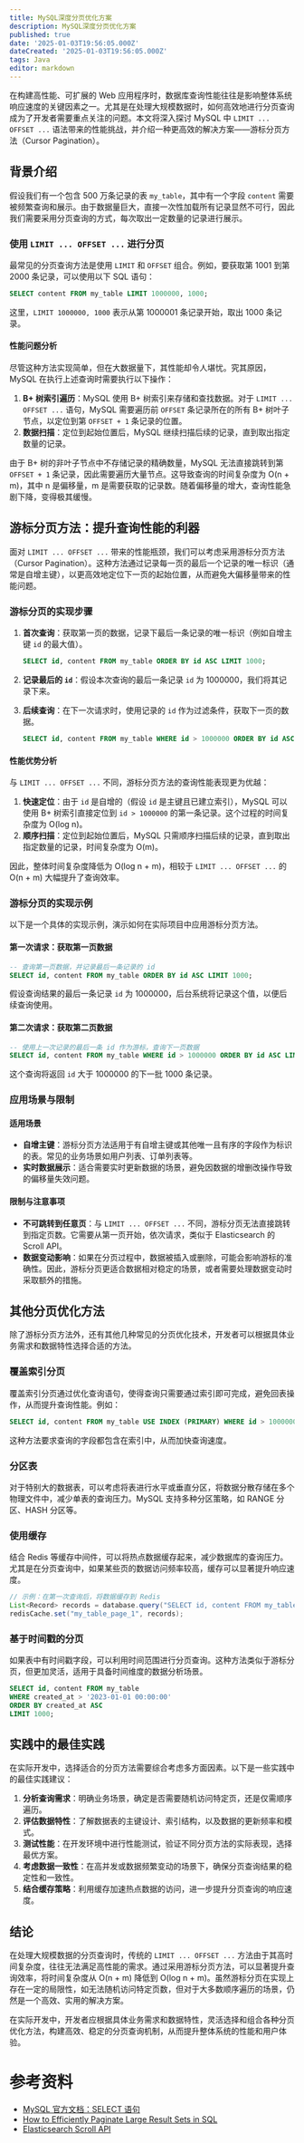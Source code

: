 ```yaml
---
title: MySQL深度分页优化方案
description: MySQL深度分页优化方案
published: true
date: '2025-01-03T19:56:05.000Z'
dateCreated: '2025-01-03T19:56:05.000Z'
tags: Java
editor: markdown
---
```


在构建高性能、可扩展的 Web 应用程序时，数据库查询性能往往是影响整体系统响应速度的关键因素之一。尤其是在处理大规模数据时，如何高效地进行分页查询成为了开发者需要重点关注的问题。本文将深入探讨 MySQL 中 `LIMIT ... OFFSET ...` 语法带来的性能挑战，并介绍一种更高效的解决方案——游标分页方法（Cursor Pagination）。

<!-- more -->

## 背景介绍

假设我们有一个包含 500 万条记录的表 `my_table`，其中有一个字段 `content` 需要被频繁查询和展示。由于数据量巨大，直接一次性加载所有记录显然不可行，因此我们需要采用分页查询的方式，每次取出一定数量的记录进行展示。

### 使用 `LIMIT ... OFFSET ...` 进行分页

最常见的分页查询方法是使用 `LIMIT` 和 `OFFSET` 组合。例如，要获取第 1001 到第 2000 条记录，可以使用以下 SQL 语句：

```sql
SELECT content FROM my_table LIMIT 1000000, 1000;
```

这里，`LIMIT 1000000, 1000` 表示从第 1000001 条记录开始，取出 1000 条记录。

#### 性能问题分析

尽管这种方法实现简单，但在大数据量下，其性能却令人堪忧。究其原因，MySQL 在执行上述查询时需要执行以下操作：

1. **B+ 树索引遍历**：MySQL 使用 B+ 树索引来存储和查找数据。对于 `LIMIT ... OFFSET ...` 语句，MySQL 需要遍历前 `OFFSET` 条记录所在的所有 B+ 树叶子节点，以定位到第 `OFFSET + 1` 条记录的位置。
2. **数据扫描**：定位到起始位置后，MySQL 继续扫描后续的记录，直到取出指定数量的记录。

由于 B+ 树的非叶子节点中不存储记录的精确数量，MySQL 无法直接跳转到第 `OFFSET + 1` 条记录，因此需要遍历大量节点。这导致查询的时间复杂度为 O(n + m)，其中 n 是偏移量，m 是需要获取的记录数。随着偏移量的增大，查询性能急剧下降，变得极其缓慢。

## 游标分页方法：提升查询性能的利器

面对 `LIMIT ... OFFSET ...` 带来的性能瓶颈，我们可以考虑采用游标分页方法（Cursor Pagination）。这种方法通过记录每一页的最后一个记录的唯一标识（通常是自增主键），以更高效地定位下一页的起始位置，从而避免大偏移量带来的性能问题。

### 游标分页的实现步骤

1. **首次查询**：获取第一页的数据，记录下最后一条记录的唯一标识（例如自增主键 `id` 的最大值）。

   ```sql
   SELECT id, content FROM my_table ORDER BY id ASC LIMIT 1000;
   ```

2. **记录最后的 `id`**：假设本次查询的最后一条记录 `id` 为 1000000，我们将其记录下来。

3. **后续查询**：在下一次请求时，使用记录的 `id` 作为过滤条件，获取下一页的数据。

   ```sql
   SELECT id, content FROM my_table WHERE id > 1000000 ORDER BY id ASC LIMIT 1000;
   ```

#### 性能优势分析

与 `LIMIT ... OFFSET ...` 不同，游标分页方法的查询性能表现更为优越：

1. **快速定位**：由于 `id` 是自增的（假设 `id` 是主键且已建立索引），MySQL 可以使用 B+ 树索引直接定位到 `id > 1000000` 的第一条记录。这个过程的时间复杂度为 O(log n)。
2. **顺序扫描**：定位到起始位置后，MySQL 只需顺序扫描后续的记录，直到取出指定数量的记录，时间复杂度为 O(m)。

因此，整体时间复杂度降低为 O(log n + m)，相较于 `LIMIT ... OFFSET ...` 的 O(n + m) 大幅提升了查询效率。

### 游标分页的实现示例

以下是一个具体的实现示例，演示如何在实际项目中应用游标分页方法。

#### 第一次请求：获取第一页数据

```sql
-- 查询第一页数据，并记录最后一条记录的 id
SELECT id, content FROM my_table ORDER BY id ASC LIMIT 1000;
```

假设查询结果的最后一条记录 `id` 为 1000000，后台系统将记录这个值，以便后续查询使用。

#### 第二次请求：获取第二页数据

```sql
-- 使用上一次记录的最后一条 id 作为游标，查询下一页数据
SELECT id, content FROM my_table WHERE id > 1000000 ORDER BY id ASC LIMIT 1000;
```

这个查询将返回 `id` 大于 1000000 的下一批 1000 条记录。

### 应用场景与限制

#### 适用场景

- **自增主键**：游标分页方法适用于有自增主键或其他唯一且有序的字段作为标识的表。常见的业务场景如用户列表、订单列表等。
- **实时数据展示**：适合需要实时更新数据的场景，避免因数据的增删改操作导致的偏移量失效问题。

#### 限制与注意事项

- **不可跳转到任意页**：与 `LIMIT ... OFFSET ...` 不同，游标分页无法直接跳转到指定页数。它需要从第一页开始，依次请求，类似于 Elasticsearch 的 Scroll API。
- **数据变动影响**：如果在分页过程中，数据被插入或删除，可能会影响游标的准确性。因此，游标分页更适合数据相对稳定的场景，或者需要处理数据变动时采取额外的措施。

## 其他分页优化方法

除了游标分页方法外，还有其他几种常见的分页优化技术，开发者可以根据具体业务需求和数据特性选择合适的方法。

### 覆盖索引分页

覆盖索引分页通过优化查询语句，使得查询只需要通过索引即可完成，避免回表操作，从而提升查询性能。例如：

```sql
SELECT id, content FROM my_table USE INDEX (PRIMARY) WHERE id > 1000000 ORDER BY id ASC LIMIT 1000;
```

这种方法要求查询的字段都包含在索引中，从而加快查询速度。

### 分区表

对于特别大的数据表，可以考虑将表进行水平或垂直分区，将数据分散存储在多个物理文件中，减少单表的查询压力。MySQL 支持多种分区策略，如 RANGE 分区、HASH 分区等。

### 使用缓存

结合 Redis 等缓存中间件，可以将热点数据缓存起来，减少数据库的查询压力。尤其是在分页查询中，如果某些页的数据访问频率较高，缓存可以显著提升响应速度。

```java
// 示例：在第一次查询后，将数据缓存到 Redis
List<Record> records = database.query("SELECT id, content FROM my_table ORDER BY id ASC LIMIT 1000");
redisCache.set("my_table_page_1", records);
```

### 基于时间戳的分页

如果表中有时间戳字段，可以利用时间范围进行分页查询。这种方法类似于游标分页，但更加灵活，适用于具备时间维度的数据分析场景。

```sql
SELECT id, content FROM my_table 
WHERE created_at > '2023-01-01 00:00:00' 
ORDER BY created_at ASC 
LIMIT 1000;
```

## 实践中的最佳实践

在实际开发中，选择适合的分页方法需要综合考虑多方面因素。以下是一些实践中的最佳实践建议：

1. **分析查询需求**：明确业务场景，确定是否需要随机访问特定页，还是仅需顺序遍历。
2. **评估数据特性**：了解数据表的主键设计、索引结构，以及数据的更新频率和模式。
3. **测试性能**：在开发环境中进行性能测试，验证不同分页方法的实际表现，选择最优方案。
4. **考虑数据一致性**：在高并发或数据频繁变动的场景下，确保分页查询结果的稳定性和一致性。
5. **结合缓存策略**：利用缓存加速热点数据的访问，进一步提升分页查询的响应速度。

## 结论

在处理大规模数据的分页查询时，传统的 `LIMIT ... OFFSET ...` 方法由于其高时间复杂度，往往无法满足高性能的需求。通过采用游标分页方法，可以显著提升查询效率，将时间复杂度从 O(n + m) 降低到 O(log n + m)。虽然游标分页在实现上存在一定的局限性，如无法随机访问特定页数，但对于大多数顺序遍历的场景，仍然是一个高效、实用的解决方案。

在实际开发中，开发者应根据具体业务需求和数据特性，灵活选择和组合各种分页优化方法，构建高效、稳定的分页查询机制，从而提升整体系统的性能和用户体验。

# 参考资料

- [MySQL 官方文档：SELECT 语句](https://dev.mysql.com/doc/refman/8.0/en/select.html)
- [How to Efficiently Paginate Large Result Sets in SQL](https://use-the-index-luke.com/no-offset)
- [Elasticsearch Scroll API](https://www.elastic.co/guide/en/elasticsearch/reference/current/search-request-scroll.html)